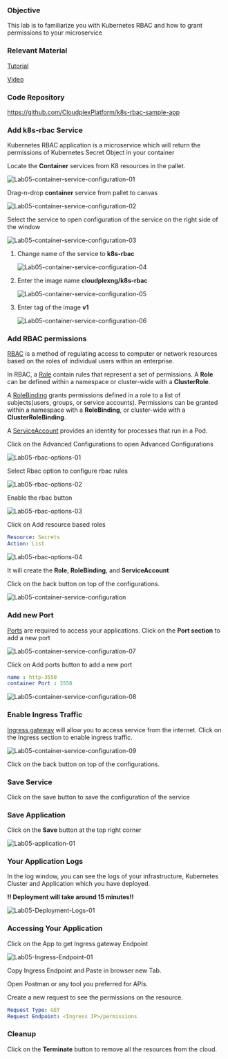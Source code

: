 ### Objective

This lab is to familiarize you with Kubernetes RBAC and how to grant permissions to your microservice

### Relevant Material

[Tutorial]()

[Video]()

### Code Repository

https://github.com/CloudplexPlatform/k8s-rbac-sample-app

### Add k8s-rbac Service

Kubernetes RBAC application is a microservice which will return the permissions of Kubernetes Secret Object in your container

Locate the **Container** services from K8 resources in the pallet.

![Lab05-container-service-configuration-01](https://raw.githubusercontent.com/CloudplexPlatform/developer-community/feature/github-data-fetching/kubernetes/kubernetes%20RBAC/labs/rbac/images/Lab05-container-service-configuration-01.png)

Drag-n-drop **container** service from pallet to canvas

![Lab05-container-service-configuration-02](https://raw.githubusercontent.com/CloudplexPlatform/developer-community/feature/github-data-fetching/kubernetes/kubernetes%20RBAC/labs/rbac/images/Lab05-container-service-configuration-02.png)

Select the service to open configuration of the service on the right side of the window

![Lab05-container-service-configuration-03](https://raw.githubusercontent.com/CloudplexPlatform/developer-community/feature/github-data-fetching/kubernetes/kubernetes%20RBAC/labs/rbac/images/Lab05-container-service-configuration-03.png)

1. Change name of the service to **k8s-rbac**

   ![Lab05-container-service-configuration-04](https://raw.githubusercontent.com/CloudplexPlatform/developer-community/feature/github-data-fetching/kubernetes/kubernetes%20RBAC/labs/rbac/images/Lab05-container-service-configuration-10.png)


2. Enter the image name **cloudplexng/k8s-rbac**

   ![Lab05-container-service-configuration-05](https://raw.githubusercontent.com/CloudplexPlatform/developer-community/feature/github-data-fetching/kubernetes/kubernetes%20RBAC/labs/rbac/images/Lab05-container-service-configuration-11.png)

4. Enter tag of the image **v1**

   ![Lab05-container-service-configuration-06](https://raw.githubusercontent.com/CloudplexPlatform/developer-community/feature/github-data-fetching/kubernetes/kubernetes%20RBAC/labs/rbac/images/Lab05-container-service-configuration-06.png)


### Add RBAC permissions

[RBAC](https://kubernetes.io/docs/reference/access-authn-authz/rbac/) is a method of regulating access to computer or network resources based on the roles of individual users within an enterprise.

In RBAC, a [Role](https://kubernetes.io/docs/reference/access-authn-authz/rbac/#role-and-clusterrole) contain rules that represent a set of permissions. A **Role** can be defined within a namespace or cluster-wide with a **ClusterRole**.

A [RoleBinding](https://kubernetes.io/docs/reference/access-authn-authz/rbac/#rolebinding-and-clusterrolebinding) grants permissions defined in a role to a list of subjects(users, groups, or service accounts). Permissions can be granted within a namespace with a **RoleBinding**, or cluster-wide with a **ClusterRoleBinding**.

A [ServiceAccount](https://kubernetes.io/docs/tasks/configure-pod-container/configure-service-account/) provides an identity for processes that run in a Pod.


Click on the Advanced Configurations to open Advanced Configurations

![Lab05-rbac-options-01](https://raw.githubusercontent.com/CloudplexPlatform/developer-community/feature/github-data-fetching/kubernetes/kubernetes%20RBAC/labs/rbac/images/Lab05-rbac-options-01.png)

Select Rbac option to configure rbac rules

![Lab05-rbac-options-02](https://raw.githubusercontent.com/CloudplexPlatform/developer-community/feature/github-data-fetching/kubernetes/kubernetes%20RBAC/labs/rbac/images/Lab05-rbac-options-02.png)

Enable the rbac button 

![Lab05-rbac-options-03](https://raw.githubusercontent.com/CloudplexPlatform/developer-community/feature/github-data-fetching/kubernetes/kubernetes%20RBAC/labs/rbac/images/Lab05-rbac-options-03.png)

Click on Add resource based roles

```yaml
Resource: Secrets
Action: List 
```
![Lab05-rbac-options-04](https://raw.githubusercontent.com/CloudplexPlatform/developer-community/feature/github-data-fetching/kubernetes/kubernetes%20RBAC/labs/rbac/images/Lab5-rbac-options-04.png)

It will create the **Role**, **RoleBinding**, and **ServiceAccount**


Click on the back button on top of the configurations.

![Lab05-container-service-configuration](https://raw.githubusercontent.com/CloudplexPlatform/developer-community/feature/github-data-fetching/kubernetes/kubernetes%20RBAC/labs/rbac/images/Lab05-container-service-configuration.png)

### Add new Port

[Ports](https://kubernetes.io/docs/concepts/services-networking/connect-applications-service/#the-kubernetes-model-for-connecting-containers) are required to access your applications. Click on the **Port section** to add a new port

![Lab05-container-service-configuration-07](https://raw.githubusercontent.com/CloudplexPlatform/developer-community/feature/github-data-fetching/kubernetes/kubernetes%20RBAC/labs/rbac/images/Lab05-container-service-configuration-07.png)

Click on Add ports button to add a new port

```yaml
name : http-3550
container Port : 3550
```
![Lab05-container-service-configuration-08](https://raw.githubusercontent.com/CloudplexPlatform/developer-community/feature/github-data-fetching/kubernetes/kubernetes%20RBAC/labs/rbac/images/Lab05-container-service-configuration-08.png)

### Enable Ingress Traffic

​[Ingress gateway](https://istio.io/docs/tasks/traffic-management/ingress/ingress-control/) will allow you to access service from the internet. Click on the Ingress section to enable ingress traffic.

![Lab05-container-service-configuration-09](https://raw.githubusercontent.com/CloudplexPlatform/developer-community/feature/github-data-fetching/kubernetes/kubernetes%20RBAC/labs/rbac/images/Lab05-container-service-configuration-09.png)

Click on the back button on top of the configurations.

### Save Service

Click on the save button to save the configuration of the service

### Save Application

Click on the **Save** button at the top right corner

![Lab05-application-01](https://raw.githubusercontent.com/CloudplexPlatform/developer-community/feature/github-data-fetching/kubernetes/kubernetes%20RBAC/labs/rbac/images/Lab05-application-01.png)



### Your Application Logs

In the log window, you can see the logs of your infrastructure, Kubernetes Cluster and Application which you have deployed.

**!! Deployment will take around 15 minutes!!** 

![Lab05-Deployment-Logs-01](https://raw.githubusercontent.com/CloudplexPlatform/developer-community/feature/github-data-fetching/kubernetes/kubernetes%20RBAC/labs/rbac/images/Lab05-Deployment-Logs-01.png)



### Accessing Your Application

Click on the App to get Ingress gateway Endpoint

![Lab05-Ingress-Endpoint-01](https://raw.githubusercontent.com/CloudplexPlatform/developer-community/feature/github-data-fetching/kubernetes/kubernetes%20RBAC/labs/rbac/images/Lab05-Ingress-Endpoint-01.png)



Copy Ingress Endpoint and Paste in browser new Tab. 

Open Postman or any tool you preferred for APIs.

Create a new request to see the permissions on the resource.

```yaml
Request Type: GET
Request Endpoint: <Ingress IP>/permissions
```

### Cleanup

Click on the **Terminate** button to remove all the resources from the cloud.
